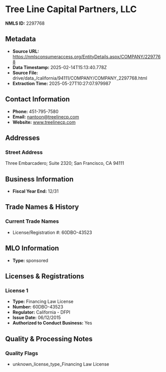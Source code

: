 # Tree Line Capital Partners, LLC

**NMLS ID:** 2297768

## Metadata
- **Source URL:** https://nmlsconsumeraccess.org/EntityDetails.aspx/COMPANY/2297768
- **Data Timestamp:** 2025-02-14T15:13:40.778Z
- **Source File:** drive/data_/california/94111/COMPANY/COMPANY_2297768.html
- **Extraction Time:** 2025-05-27T10:27:07.979987

## Contact Information
- **Phone:** 451-795-7580
- **Email:** nantoon@treelinecp.com
- **Website:** www.treelinecp.com

## Addresses
### Street Address
Three Embarcadero; Suite 2320; San Francisco, CA 94111

## Business Information
- **Fiscal Year End:** 12/31

## Trade Names & History
### Current Trade Names
- License/Registration #: 60DBO-43523

## MLO Information
- **Type:** sponsored

## Licenses & Registrations

### License 1
- **Type:** Financing Law License
- **Number:** 60DBO-43523
- **Regulator:** California - DFPI
- **Issue Date:** 06/12/2015
- **Authorized to Conduct Business:** Yes

## Quality & Processing Notes
### Quality Flags
- unknown_license_type_Financing Law License

